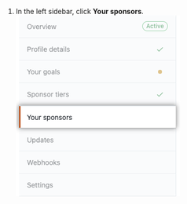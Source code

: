 1. In the left sidebar, click **Your sponsors**.
  ![Your sponsors tab](/assets/images/help/sponsors/your-sponsors-tab.png)
